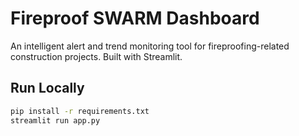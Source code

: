 # Fireproof SWARM Dashboard

An intelligent alert and trend monitoring tool for fireproofing-related construction projects. Built with Streamlit.

## Run Locally

```bash
pip install -r requirements.txt
streamlit run app.py
```

